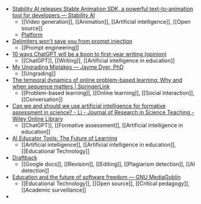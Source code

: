 - [Stability AI releases Stable Animation SDK, a powerful text-to-animation tool for developers — Stability AI](https://stability.ai/blog/stable-animation-sdk)
	- [[Video generation]], [[Animation]], [[Artificial intelligence]], [[Open source]]
	- [Platform](https://platform.stability.ai/docs/features/animation)
- [Delimiters won’t save you from prompt injection](https://simonwillison.net/2023/May/11/delimiters-wont-save-you/)
	- [[Prompt engineering]]
- [10 ways ChatGPT will be a boon to first-year writing (opinion)](https://www.insidehighered.com/opinion/views/2023/05/11/why-im-excited-about-chatgpt)
	- [[ChatGPT]], [[Writing]], [[Artificial intelligence in education]]
- [My Ungrading Mistakes — Jayme Dyer, PhD](https://www.jaymedyer.com/blog/my-ungrading-mistakes)
	- [[Ungrading]]
- [The temporal dynamics of online problem-based learning: Why and when sequence matters | SpringerLink](https://link.springer.com/article/10.1007/s11412-023-09385-1)
	- [[Problem-based learning]], [[Online learning]], [[Social interaction]], [[Conversation]]
- [Can we and should we use artificial intelligence for formative assessment in science? - Li - Journal of Research in Science Teaching - Wiley Online Library](https://onlinelibrary.wiley.com/doi/abs/10.1002/tea.21867)
	- [[ChatGPT]], [[Formative assessment]], [[Artificial intelligence in education]]
- [AI Educator Tools: The Future of Learning](https://aieducator.tools/)
	- [[Artificial intelligence]], [[Artificial intelligence in education]], [[Educational Technology]]
- [Draftback](https://chrome.google.com/webstore/detail/draftback/nnajoiemfpldioamchanognpjmocgkbg)
	- [[Google docs]], [[Revision]], [[Editing]], [[Plagiarism detection]], [[AI detection]]
- [Education and the future of software freedom — GNU MediaGoblin](https://media.libreplanet.org/u/libreplanet/m/education-and-the-future-of-software-freedom/)
	- [[Educational Technology]], [[Open source]], [[Critical pedagogy]], [[Academic surveillance]]
-